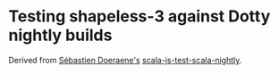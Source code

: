 # Testing shapeless-3 against Dotty nightly builds

Derived from [Sébastien Doeraene's](https://github.com/sjrd) [scala-js-test-scala-nightly](https://github.com/scala-js/scala-js-test-scala-nightly).
